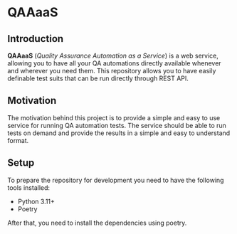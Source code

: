 
QAAaaS
========

## Introduction

**QAAaaS** (_Quality Assurance Automation as a Service_) is a web service, allowing you to have all your QA automations directly available whenever and wherever you need them. This repository allows you to have easily definable test suits that can be run directly through REST API.

## Motivation

The motivation behind this project is to provide a simple and easy to use service for running QA automation tests. The service should be able to run tests on demand and provide the results in a simple and easy to understand format.

## Setup

To prepare the repository for development you need to have the following tools installed:
- Python 3.11+
- Poetry

After that, you need to install the dependencies using poetry.
